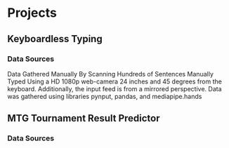 # Projects
## Keyboardless Typing

### Data Sources
Data Gathered Manually By Scanning Hundreds of Sentences Manually Typed Using a HD 1080p web-camera 24 inches and 45 degrees from the keyboard. Additionally, the input feed is from a mirrored perspective.
Data was gathered using libraries pynput, pandas, and mediapipe.hands


## MTG Tournament Result Predictor
### Data Sources
